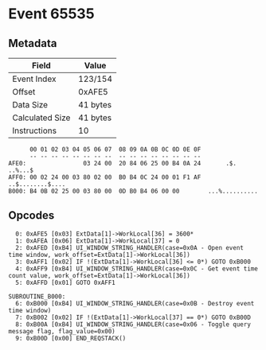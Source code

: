 # Event 65535

## Metadata

| Field           | Value    |
|-----------------|----------|
| Event Index     | 123/154  |
| Offset          | 0xAFE5   |
| Data Size       | 41 bytes |
| Calculated Size | 41 bytes |
| Instructions    | 10       |

```
      00 01 02 03 04 05 06 07  08 09 0A 0B 0C 0D 0E 0F
      -- -- -- -- -- -- -- --  -- -- -- -- -- -- -- --
AFE0:                03 24 00  20 84 06 25 00 B4 0A 24       .$. ..%...$
AFF0: 00 02 24 00 03 80 02 00  B0 B4 0C 24 00 01 F1 AF  ..$........$....
B000: B4 0B 02 25 00 03 80 00  0D B0 B4 06 00 00        ...%..........  
```

## Opcodes

```
  0: 0xAFE5 [0x03] ExtData[1]->WorkLocal[36] = 3600*
  1: 0xAFEA [0x06] ExtData[1]->WorkLocal[37] = 0
  2: 0xAFED [0xB4] UI_WINDOW_STRING_HANDLER(case=0x0A - Open event time window, work_offset=ExtData[1]->WorkLocal[36])
  3: 0xAFF1 [0x02] IF !(ExtData[1]->WorkLocal[36] <= 0*) GOTO 0xB000
  4: 0xAFF9 [0xB4] UI_WINDOW_STRING_HANDLER(case=0x0C - Get event time count value, work_offset=ExtData[1]->WorkLocal[36])
  5: 0xAFFD [0x01] GOTO 0xAFF1

SUBROUTINE_B000:
  6: 0xB000 [0xB4] UI_WINDOW_STRING_HANDLER(case=0x0B - Destroy event time window)
  7: 0xB002 [0x02] IF !(ExtData[1]->WorkLocal[37] == 0*) GOTO 0xB00D
  8: 0xB00A [0xB4] UI_WINDOW_STRING_HANDLER(case=0x06 - Toggle query message flag, flag_value=0x00)
  9: 0xB00D [0x00] END_REQSTACK()
```
